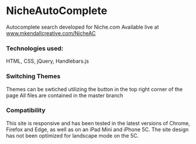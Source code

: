 ﻿# NicheAutoComplete
 
 Autocomplete search developed for Niche.com
 Available live at www.mkendallcreative.com/NicheAC
 
 ### Technologies used:
  HTML, CSS, jQuery, Handlebars.js
  
 ### Switching Themes
 Themes can be swtiched utilizing the button in the top right corner of the page
 All files are contained in the master branch
 
 ### Compatibility
 This site is responsive and has been tested in the latest versions of Chrome, Firefox and Edge, as well as on an iPad Mini and iPhone 5C.
 The site design has not been optimized for landscape mode on the 5C.
 

  
